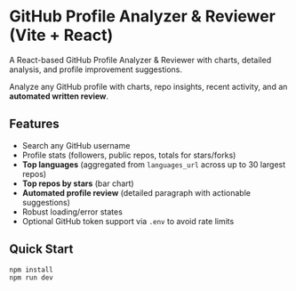 # GitHub Profile Analyzer & Reviewer (Vite + React)

A React-based GitHub Profile Analyzer & Reviewer with charts, detailed analysis, and profile improvement suggestions.

Analyze any GitHub profile with charts, repo insights, recent activity, and an **automated written review**.

## Features
- Search any GitHub username
- Profile stats (followers, public repos, totals for stars/forks)
- **Top languages** (aggregated from `languages_url` across up to 30 largest repos)
- **Top repos by stars** (bar chart)
- **Automated profile review** (detailed paragraph with actionable suggestions)
- Robust loading/error states
- Optional GitHub token support via `.env` to avoid rate limits

## Quick Start
```bash
npm install
npm run dev
